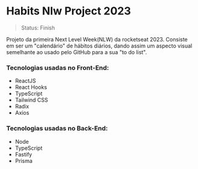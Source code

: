 # Habits Nlw Project 2023
> Status: Finish

Projeto da primeira Next Level Week(NLW) da rocketseat 2023. Consiste em ser um "calendário" de hábitos diários, dando assim um aspecto visual semelhante ao usado pelo GitHub para a sua "to do list".

### Tecnologias usadas no Front-End: 
- ReactJS
- React Hooks
- TypeScript
- Tailwind CSS
- Radix
- Axios

### Tecnologias usadas no Back-End: 
- Node
- TypeScript
- Fastify
- Prisma
